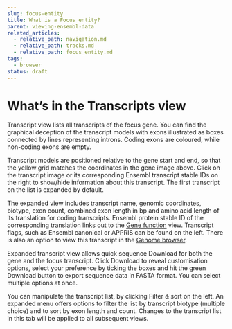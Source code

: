 ```yaml
---
slug: focus-entity
title: What is a Focus entity?
parent: viewing-ensembl-data
related_articles:
  - relative_path: navigation.md
  - relative_path: tracks.md
  - relative_path: focus_entity.md
tags:
  - browser
status: draft
---
```


# What’s in the Transcripts view
Transcript view lists all transcripts of the focus gene. You can find the graphical deception of the transcript models with exons illustrated as boxes connected by lines representing introns. Coding exons are coloured, while non-coding exons are empty.
 
Transcript models are positioned relative to the gene start and end, so that the yellow grid matches the coordinates in the gene image above. Click on the transcript image or its corresponding Ensembl transcript stable IDs on the right to show/hide information about this transcript. The first transcript on the list is expanded by default.
 
The expanded view includes transcript name, genomic coordinates, biotype, exon count, combined exon length in bp and amino acid length of its translation for coding transcripts. Ensembl protein stable ID of the corresponding translation links out to the [Gene function](gene-function.md) view. Transcript flags, such as Ensembl canonical or APPRIS can be found on the left. There is also an option to view this transcript in the [Genome browser](../genome-browser/browser.md). 
 
Expanded transcript view allows quick sequence Download for both the gene and the focus transcript. Click Download to reveal customisation options, select your preference by ticking the boxes and hit the green Download button to export sequence data in FASTA format. You can select multiple options at once.
 
You can manipulate the transcript list, by clicking Filter & sort on the left. An expanded menu offers options to filter the list by transcript biotype (multiple choice) and to sort by exon length and count. Changes to the transcript list in this tab will be applied to all subsequent views.
